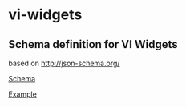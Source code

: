 # vi-widgets

## Schema definition for VI Widgets
based on http://json-schema.org/

[Schema](schema/insights.schema.json)

[Example](examples/contoso.vi-insights.widget.config.json)